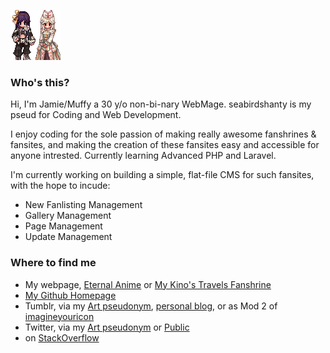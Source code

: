 ![](./avi2.gif)

### Who's this?

Hi, I'm Jamie/Muffy a 30 y/o non-bi-nary WebMage. seabirdshanty is my pseud for Coding and Web Development. 

I enjoy coding for the sole passion of making really awesome fanshrines & fansites, and making the creation of these fansites easy and accessible for anyone intrested. Currently learning Advanced PHP and Laravel.

I'm currently working on building a simple, flat-file CMS for such fansites, with the hope to incude:
  - New Fanlisting Management
  - Gallery Management
  - Page Management
  - Update Management

### Where to find me
  - My webpage, [Eternal Anime](https://eternal-anime.org) or [My Kino's Travels Fanshrine](https://kinotabi.info)
  - [My Github Homepage](https://seabirdshanty.github.io)
  - Tumblr, via my [Art pseudonym](https://freakmocha.tumblr.com), [personal blog](http://fkmks.tumblr.com), or as Mod 2 of [imagineyouricon](http://imagineyouricon.tumblr.com)
  - Twitter, via my [Art pseudonym](http://twitter.com/freakmoch) or [Public](http://twitter.com/rummyiabyrinth)
  - on [StackOverflow](https://stackoverflow.com/users/20443935/byrdie)
